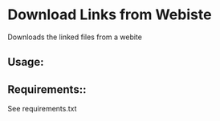 # Download Links from Webiste

Downloads the linked files from a webite

## Usage:

## Requirements::

See requirements.txt
